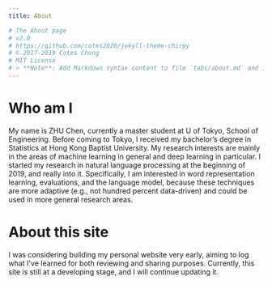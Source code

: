 ```yaml
---
title: About

# The About page
# v2.0
# https://github.com/cotes2020/jekyll-theme-chirpy
# © 2017-2019 Cotes Chung
# MIT License
# > **Note**: Add Markdown syntax content to file `tabs/about.md` and it will show up # on this page.
---
```

# Who am I

My name is ZHU Chen, currently a master student at U of Tokyo, School of Engineering. Before coming to Tokyo, I received my bachelor’s degree in Statistics at Hong Kong Baptist University. My research interests are mainly in the areas of machine learning in general and deep learning in particular. I started my research in natural language processing at the beginning of 2019, and really into it. Specifically, I am interested in word representation learning, evaluations, and the language model, because these techniques are more adaptive (e.g., not hundred percent data-driven) and could be used in more general research areas.

# About this site
I was considering building my personal website very early, aiming to log what I've learned for both reviewing and sharing purposes. Currently, this site is still at a developing stage, and I will continue updating it.
